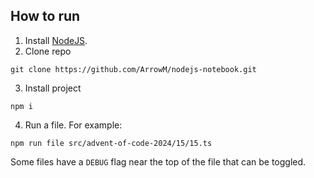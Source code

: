 ## How to run
1. Install [NodeJS](https://nodejs.org/en/download).
2. Clone repo
```shell
git clone https://github.com/ArrowM/nodejs-notebook.git
```
3. Install project
```shell
npm i
```
4. Run a file. For example:
```shell
npm run file src/advent-of-code-2024/15/15.ts
```

Some files have a `DEBUG` flag near the top of the file that can be toggled.
